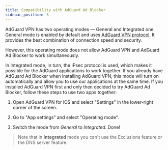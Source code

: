```yaml
---
title: Compatibility with AdGuard Ad Blocker
sidebar_position: 3
---
```


AdGuard VPN has two operating modes — General and Integrated one. General mode is enabled by default and uses [AdGuard VPN protocol](/general/adguard-vpn-protocol.mdx). It provides the best combination of connection speed and security.

However, this operating mode does not allow AdGuard VPN and AdGuard Ad Blocker to work simultaneously.

In Integrated mode, in turn, the IPsec protocol is used, which makes it possible for the AdGuard applications to work together. If you already have AdGuard Ad Blocker when installing AdGuard VPN, this mode will turn on automatically and allow you to use our applications at the same time. If you installed AdGuard VPN first and only then decided to try AdGuard Ad Blocker, follow these steps to use two apps together:

1. Open AdGuard VPN for iOS and select "Settings" in the lower-right corner of the screen.

2. Go to "App settings" and select "Operating mode".

3. Switch the mode from *General* to *Integrated*. Done!

> Note that in **Integrated** mode you can't use the Exclusions feature or the DNS server feature.